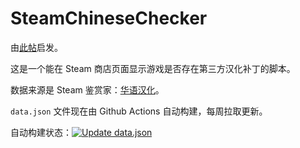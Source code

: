 # SteamChineseChecker

由[此帖](https://keylol.com/t503313-1-1)启发。

这是一个能在 Steam 商店页面显示游戏是否存在第三方汉化补丁的脚本。

数据来源是 Steam 鉴赏家：[华语汉化](https://store.steampowered.com/curator/31318556/)。

`data.json` 文件现在由 Github Actions 自动构建，每周拉取更新。

自动构建状态：[![Update data.json](https://github.com/sffxzzp/SteamChineseChecker/actions/workflows/update-data.yml/badge.svg)](https://github.com/sffxzzp/SteamChineseChecker/actions/workflows/update-data.yml)
